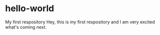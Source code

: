 # hello-world
My first respository
Hey, this is my first respository and I am very excited what's coming next. 
